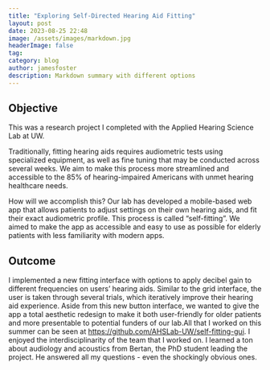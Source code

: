 ```yaml
---
title: "Exploring Self-Directed Hearing Aid Fitting"
layout: post
date: 2023-08-25 22:48
image: /assets/images/markdown.jpg
headerImage: false
tag:
category: blog
author: jamesfoster
description: Markdown summary with different options
---
```


## Objective

This was a research project I completed with the Applied Hearing Science Lab at UW.

Traditionally, fitting hearing aids requires audiometric tests using specialized equipment, as well as fine tuning that may be conducted across several weeks. We aim to make this process more streamlined and accessible to the 85% of hearing-impaired Americans with unmet hearing healthcare needs.

How will we accomplish this? Our lab has developed a mobile-based web app that allows patients to adjust settings on their own hearing aids, and fit their exact audiometric profile. This process is called “self-fitting”. We aimed to make the app as accessible and easy to use as possible for elderly patients with less familiarity with modern apps.

## Outcome

I implemented a new fitting interface with options to apply decibel gain to different frequencies on users’ hearing aids. Similar to the grid interface, the user is taken through several trials, which iteratively improve their hearing aid experience. Aside from this new button interface, we wanted to give the app a total aesthetic redesign to make it both user-friendly for older patients and more presentable to potential funders of our lab.All that I worked on this summer can be seen at https://github.com/AHSLab-UW/self-fitting-gui. I enjoyed the interdisciplinarity of the team that I worked on. I learned a ton about audiology and acoustics from Bertan, the PhD student leading the project. He answered all my questions - even the shockingly obvious ones.
